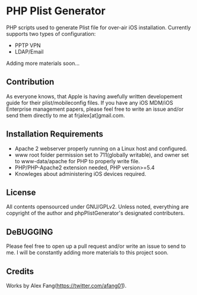 # PHP Plist Generator
PHP scripts used to generate Plist file for over-air iOS installation.
Currently supports two types of configuration:
* PPTP VPN
* LDAP/Email

Adding more materials soon...

## Contribution
As everyone knows, that Apple is having awefully written developement guide for their plist/mobileconfig files. If you have any iOS MDM/iOS Enterprise management papers, please feel free to write an issue and/or send them directly to me at frjalex[at]gmail.com.

## Installation Requirements
* Apache 2 webserver properly running on a Linux host and configured.
* www root folder permission set to 711(globally writable), and owner set to www-data/apache for PHP to properly write file.
* PHP/PHP-Apache2 extension needed, PHP version>=5.4
* Knowleges about administering iOS devices required.

## License
All contents opensourced under GNU/GPLv2.
Unless noted, everything are copyright of the author and phpPlistGenerator's designated contributers.

## DeBUGGING
Please feel free to open up a pull request and/or write an issue to send to me. I will be constantly adding more materials to this project soon.

## Credits
Works by Alex Fang(https://twitter.com/afang01).
